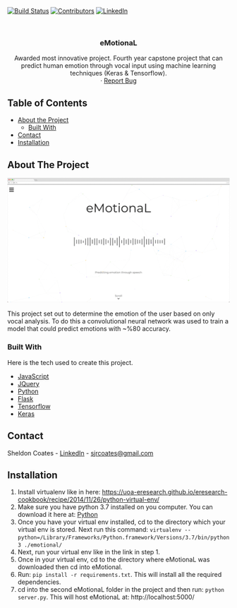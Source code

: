 <!-- PROJECT SHIELDS -->
[![Build Status][build-shield]]()
[![Contributors][contributors-shield]]()
[![LinkedIn][linkedin-shield]][linkedin-url]



<!-- PROJECT LOGO -->
<br />
<p align="center">
  <h3 align="center">eMotionaL</h3>

  <p align="center">
    Awarded most innovative project. Fourth year capstone project that can predict human emotion through vocal input using machine learning techniques (Keras & Tensorflow).
    <br />
    ·
    <a href="https://github.com/sheldoncoates/eMotionaL/issues">Report Bug</a>
   </p>
</p>



<!-- TABLE OF CONTENTS -->
## Table of Contents

* [About the Project](#about-the-project)
  * [Built With](#built-with)
* [Contact](#contact)
* [Installation](#installation)


<!-- ABOUT THE PROJECT -->
## About The Project

[![Product Name Screen Shot][product-screenshot]](https://github.com/sheldoncoates/eMotionaL)

This project set out to determine the emotion of the user based on only vocal analysis. To do this a convolutional neural network was used to train a model that could predict emotions with ~%80 accuracy.

### Built With
Here is the tech used to create this project.
* [JavaScript](https://www.javascript.com/)
* [JQuery](https://jquery.com)
* [Python](https://www.python.org/)
* [Flask](http://flask.pocoo.org/)
* [Tensorflow](https://www.tensorflow.org/)
* [Keras](https://keras.io/)


<!-- CONTACT -->
## Contact

Sheldon Coates - [LinkedIn](https://www.linkedin.com/in/sheldoncoates/) - sjrcoates@gmail.com 


<!-- Installation -->
## Installation
1. Install virtualenv like in here: https://uoa-eresearch.github.io/eresearch-cookbook/recipe/2014/11/26/python-virtual-env/ 
2. Make sure you have python 3.7 installed on you computer. You can download it here at: [Python](https://www.python.org/)
3. Once you have your virtual env installed, cd to the directory which your virtual env is stored. Next run this command: `virtualenv --python=/Library/Frameworks/Python.framework/Versions/3.7/bin/python3 ./emotional/` 
4. Next, run your virtual env like in the link in step 1.
5. Once in your virtual env, cd to the directory where eMotionaL was downloaded then cd into eMotional.
6.  Run: `pip install -r requirements.txt`. This will install all the required dependencies.
7. cd into the second eMotionaL folder in the project and then run: `python server.py`. This will host eMotionaL at: http://localhost:5000/ 




<!-- MARKDOWN LINKS & IMAGES -->
[build-shield]: https://img.shields.io/badge/build-passing-brightgreen.svg?style=flat-square
[contributors-shield]: https://img.shields.io/badge/contributors-1-orange.svg?style=flat-square
[license-shield]: https://img.shields.io/badge/license-MIT-blue.svg?style=flat-square
[license-url]: https://choosealicense.com/licenses/mit
[linkedin-shield]: https://img.shields.io/badge/-LinkedIn-black.svg?style=flat-square&logo=linkedin&colorB=555
[linkedin-url]: https://www.linkedin.com/in/sheldoncoates/
[product-screenshot]: emotional.gif
